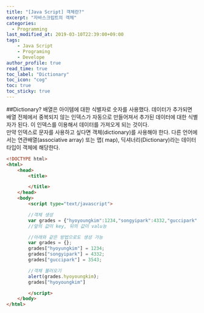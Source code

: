 ```yaml
---
title: "[Java Script] 객체란?" 
excerpt: "자바스크립트의 객체"
categories: 
  - Programming
last_modified_at: 2019-03-10T22:39:00+09:00
tags: 
    - Java Script
    - Programing
    - Develope
author_profile: true
read_time: true
toc_label: "Dictionary" 
toc_icon: "cog" 
toc: true
toc_sticky: true
---
```


##Dictionary?
  배열은 아이템에 대한 식별자로 숫자를 사용했다. 데이터가 추가되면 배열 전체에서 중복되지 않는 인덱스가 자동으로 만들어져서 추가된 데이터에 대한 식별자가 된다. 이 인덱스를 이용해서 데이터를 가져오게 되는 것이다.  
  만약 인덱스로 문자를 사용하고 싶다면 객체(dictionary)를 사용해야 한다. 다른 언어에서는 연관배열(associative array) 또는 맵( map), 딕셔너리(Dictionary)라는 데이터 타입이 객체에 해당한다.  


```html
<!DOCTYPE html>
<html>
    <head>
        <title>

        </title>
    </head>
    <body>
        <script type="text/javascript">

        //객체 생성
        var grades = {"hyoyoungkim":1234,"songyipark":4332,"guccipark":3543};
        //앞의 값이 key, 뒤의 값이 valu능

        //아래와 같은 방법으로도 생성 가능
        var grades = {};
        grades["hyoyungkim"] = 1234;
        grades["songyipark"] = 4332;
        grades["guccipark"] = 3543;

        //객체 불러오기
        alert(grades.hyoyoungkim);
        grades["hyoyoungkim"]

        </script>
    </body>
</html>
```
